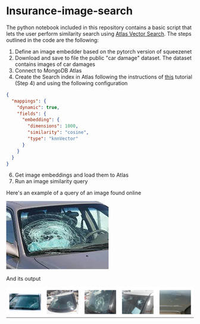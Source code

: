 # Insurance-image-search

The python notebook included in this repository contains a basic script that lets the user perform similarity search using [Atlas Vector Search](https://www.mongodb.com/products/platform/atlas-vector-search).
The steps outlined in the code are the following:

1. Define an image embedder based on the pytorch version of squeezenet
2. Download and save to file the public "car damage" dataset. The dataset contains images of car damages
3. Connect to MongoDB Atlas
4. Create the Search index in Atlas following the instructions of [this](https://www.mongodb.com/developer/products/atlas/building-generative-ai-applications-vector-search-open-source-models/?hideMenu=1) tutorial (Step 4) and using the following configuration

```json
{
  "mappings": {
    "dynamic": true,
    "fields": {
      "embedding": {
        "dimensions": 1000,
        "similarity": "cosine",
        "type": "knnVector"
      }
    }
  }
}
```

6. Get image embeddings and load them to Atlas
7. Run an image similarity query

Here's an example of a query of an image found online

![](test.jpg)

And its output

![](top_5.png)
